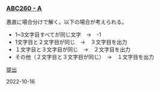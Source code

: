 ### [ABC260 - A](https://atcoder.jp/contests/abc260/tasks/abc260_a)

愚直に場合分けで解く。以下の場合が考えられる。
* 1~3文字目すべてが同じ文字　→　-1
* 1文字目と２文字目が同じ　→　３文字目を出力
* １文字目と３文字目が同じ　→　２文字目を出力
* その他（２文字目と３文字目が同じ）　→　１文字目を出力

[提出](https://atcoder.jp/contests/abc260/submissions/35704829)

2022-10-16
            